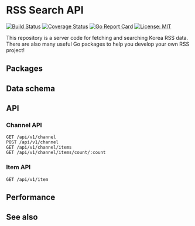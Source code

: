 # RSS Search API

[![Build Status](https://travis-ci.org/shhj1998/rss-search-api.svg?branch=master)](https://travis-ci.org/shhj1998/rss-search-api)
[![Coverage Status](https://coveralls.io/repos/github/shhj1998/rss-search-api/badge.svg?branch=master)](https://coveralls.io/github/shhj1998/rss-search-api?branch=master)
[![Go Report Card](https://goreportcard.com/badge/github.com/shhj1998/rss-search-api)](https://goreportcard.com/report/github.com/shhj1998/rss-search-api)
[![License: MIT](https://img.shields.io/badge/License-MIT-yellow.svg)](https://opensource.org/licenses/MIT)

This repository is a server code for fetching and searching Korea RSS data. There are also many useful Go packages to help you develop your own RSS project!

## Packages

## Data schema

## API
### Channel API
```$xslt
GET /api/v1/channel
POST /api/v1/channel
GET /api/v1/channel/items
GET /api/v1/channel/items/count/:count
```
### Item API
```$xslt
GET /api/v1/item
```
## Performance

## See also
